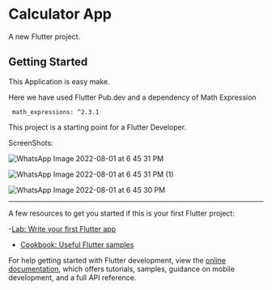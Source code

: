 # Calculator App 

A new Flutter project.

## Getting Started

This Application is easy make.

Here we have used Flutter Pub.dev and  a dependency of Math Expression 

     math_expressions: ^2.3.1 

This project is a starting point for a Flutter Developer. 

ScreenShots:


![WhatsApp Image 2022-08-01 at 6 45 31 PM](https://user-images.githubusercontent.com/92949137/182162554-313ad7b4-a284-4c5c-843e-3265aba7aa5a.jpeg=height200)

![WhatsApp Image 2022-08-01 at 6 45 31 PM (1)](https://user-images.githubusercontent.com/92949137/182162850-dab27b62-e586-4f5b-92eb-83679e375f5f.jpeg)

![WhatsApp Image 2022-08-01 at 6 45 30 PM](https://user-images.githubusercontent.com/92949137/182162934-4da10649-1f42-4e04-9b04-1cd4706c2330.jpeg)






---------------------------------------------------------------------------------------
A few resources to get you started if this is your first Flutter project:



-[Lab: Write your first Flutter app](https://docs.flutter.dev/get-started/codelab)
- [Cookbook: Useful Flutter samples](https://docs.flutter.dev/cookbook)




For help getting started with Flutter development, view the
[online documentation](https://docs.flutter.dev/), which offers tutorials,
samples, guidance on mobile development, and a full API reference.
